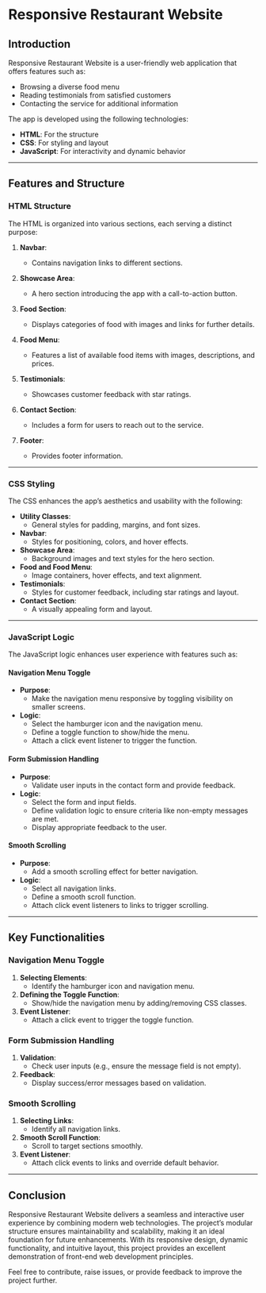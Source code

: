 # Responsive Restaurant Website

## Introduction
Responsive Restaurant Website is a user-friendly web application that offers features such as:
- Browsing a diverse food menu
- Reading testimonials from satisfied customers
- Contacting the service for additional information

The app is developed using the following technologies:
- **HTML**: For the structure
- **CSS**: For styling and layout
- **JavaScript**: For interactivity and dynamic behavior

---

## Features and Structure

### HTML Structure
The HTML is organized into various sections, each serving a distinct purpose:

1. **Navbar**:
   - Contains navigation links to different sections.

2. **Showcase Area**:
   - A hero section introducing the app with a call-to-action button.

3. **Food Section**:
   - Displays categories of food with images and links for further details.

4. **Food Menu**:
   - Features a list of available food items with images, descriptions, and prices.

5. **Testimonials**:
   - Showcases customer feedback with star ratings.

6. **Contact Section**:
   - Includes a form for users to reach out to the service.

7. **Footer**:
   - Provides footer information.

---

### CSS Styling
The CSS enhances the app’s aesthetics and usability with the following:

- **Utility Classes**:
  - General styles for padding, margins, and font sizes.
- **Navbar**:
  - Styles for positioning, colors, and hover effects.
- **Showcase Area**:
  - Background images and text styles for the hero section.
- **Food and Food Menu**:
  - Image containers, hover effects, and text alignment.
- **Testimonials**:
  - Styles for customer feedback, including star ratings and layout.
- **Contact Section**:
  - A visually appealing form and layout.

---

### JavaScript Logic
The JavaScript logic enhances user experience with features such as:

#### Navigation Menu Toggle
- **Purpose**:
  - Make the navigation menu responsive by toggling visibility on smaller screens.
- **Logic**:
  - Select the hamburger icon and the navigation menu.
  - Define a toggle function to show/hide the menu.
  - Attach a click event listener to trigger the function.

#### Form Submission Handling
- **Purpose**:
  - Validate user inputs in the contact form and provide feedback.
- **Logic**:
  - Select the form and input fields.
  - Define validation logic to ensure criteria like non-empty messages are met.
  - Display appropriate feedback to the user.

#### Smooth Scrolling
- **Purpose**:
  - Add a smooth scrolling effect for better navigation.
- **Logic**:
  - Select all navigation links.
  - Define a smooth scroll function.
  - Attach click event listeners to links to trigger scrolling.

---


## Key Functionalities

### Navigation Menu Toggle
1. **Selecting Elements**:
   - Identify the hamburger icon and navigation menu.
2. **Defining the Toggle Function**:
   - Show/hide the navigation menu by adding/removing CSS classes.
3. **Event Listener**:
   - Attach a click event to trigger the toggle function.

### Form Submission Handling
1. **Validation**:
   - Check user inputs (e.g., ensure the message field is not empty).
2. **Feedback**:
   - Display success/error messages based on validation.

### Smooth Scrolling
1. **Selecting Links**:
   - Identify all navigation links.
2. **Smooth Scroll Function**:
   - Scroll to target sections smoothly.
3. **Event Listener**:
   - Attach click events to links and override default behavior.

---

## Conclusion
Responsive Restaurant Website delivers a seamless and interactive user experience by combining modern web technologies. The project’s modular structure ensures maintainability and scalability, making it an ideal foundation for future enhancements. With its responsive design, dynamic functionality, and intuitive layout, this project provides an excellent demonstration of front-end web development principles.

Feel free to contribute, raise issues, or provide feedback to improve the project further.

